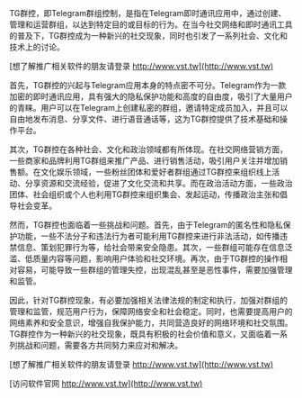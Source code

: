 TG群控，即Telegram群组控制，是指在Telegram即时通讯应用中，通过创建、管理和运营群组，以达到特定目的或目标的行为。在当今社交网络和即时通讯工具的普及下，TG群控成为一种新兴的社交现象，同时也引发了一系列社会、文化和技术上的讨论。

[想了解推广相关软件的朋友请登录 http://www.vst.tw](http://www.vst.tw)

首先，TG群控的兴起与Telegram应用本身的特点密不可分。Telegram作为一款加密的即时通讯应用，具有强大的隐私保护功能和高度的自由度，吸引了大量用户的青睐。用户可以在Telegram上创建私密的群组，邀请特定成员加入，并且可以自由地发布消息、分享文件、进行语音通话等，这为TG群控提供了技术基础和操作平台。

其次，TG群控在各种社会、文化和政治领域都有所体现。在社交网络营销方面，一些商家和品牌利用TG群组来推广产品、进行销售活动，吸引用户关注并增加销售额。在文化娱乐领域，一些粉丝团体和爱好者群组通过TG群控来组织线上活动、分享资源和交流经验，促进了文化交流和共享。而在政治活动方面，一些政治团体、社会组织或个人也利用TG群控来组织集会、发起运动，传播政治主张和倡导社会变革。

然而，TG群控也面临着一些挑战和问题。首先，由于Telegram的匿名性和隐私保护功能，一些不法分子和违法行为者可能利用TG群控来进行非法活动，如传播违禁信息、策划犯罪行为等，给社会带来安全隐患。其次，一些群组可能存在信息泛滥、低质量内容等问题，影响用户体验和社交环境。再次，由于TG群控的操作相对容易，可能导致一些群组的管理失控，出现混乱甚至是恶性事件，需要加强管理和监管。

因此，针对TG群控现象，有必要加强相关法律法规的制定和执行，加强对群组的管理和监管，规范用户行为，保障网络安全和社会稳定。同时，也需要提高用户的网络素养和安全意识，增强自我保护能力，共同营造良好的网络环境和社交氛围。 TG群控作为一种新兴的社交现象，既具有积极的社会价值和意义，又面临着一系列挑战和问题，需要各方共同努力来应对和解决。

[想了解推广相关软件的朋友请登录 http://www.vst.tw](http://www.vst.tw)


[访问软件官网 http://www.vst.tw](http://www.vst.tw)
